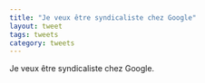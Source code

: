 ```yaml
---
title: "Je veux être syndicaliste chez Google"
layout: tweet
tags: tweets
category: tweets
---
```


Je veux être syndicaliste chez Google.